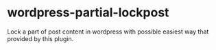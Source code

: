 # wordpress-partial-lockpost
Lock a part of post content in wordpress with possible easiest way that provided by this plugin.
